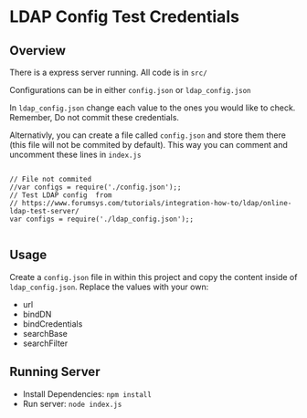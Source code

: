 # LDAP Config Test  Credentials 

## Overview

There is a express server running. All code is in `src/`

Configurations can be in either `config.json` or `ldap_config.json`

In `ldap_config.json` change each value to the ones you would like to check. Remember, Do not commit these credentials. 

Alternativly, you can create a file called `config.json` and store them there (this file will not be commited by default). This way you can comment and uncomment these lines in `index.js` 

```

// File not commited 
//var configs = require('./config.json');; 
// Test LDAP config  from 
// https://www.forumsys.com/tutorials/integration-how-to/ldap/online-ldap-test-server/ 
var configs = require('./ldap_config.json');; 


```

## Usage

Create a `config.json` file in within this project and copy the content inside of `ldap_config.json`. Replace the values with your own:

- url
- bindDN
- bindCredentials
- searchBase
- searchFilter

## Running Server

- Install Dependencies: `npm install`
- Run server: `node index.js`

